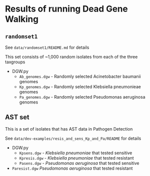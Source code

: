 # Results of running Dead Gene Walking

## `randomset1`

See `data/randomset1/README.md` for details

This set consists of ~1,000 random isolates from each of the three taxgroups

- DGW.py
    - `Ab_genomes.dgw` - Randomly selected Acinetobacter baumanii genomes
    - `Kp_genomes.dgw` - Randomly selected Klebsiella pneumonieae genomes
    - `Pa_genomes.dgw` - Randomly selected Pseudomonas aeruginosa genomes

## AST set

This is a set of isolates that has AST data in Pathogen Detection

See `data/dev-examples/resis_and_sens_Kp_and_Pa/README` for details

- DGW.py
    - `Kpsens.dgw` - _Klebsiella pneumoniae_ that tested sensitive
    - `Kpresis.dgw` - _Klebsiella pneumoniae_ that tested resistant
    - `Pasens.dgw` - _Pseudomonas aeruginosa_ that tested sensitive
- `Paresist.dgw` _Pseudomonas aeruginosa_ that tested resistant

